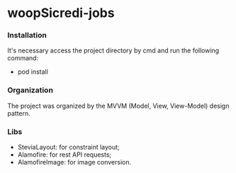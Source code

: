 # woopSicredi-jobs


### Installation

It's necessary access the project directory by cmd and run the following command:

+ pod install


### Organization

The project was organized by the MVVM (Model, View, View-Model) design pattern. 


### Libs 

+ SteviaLayout: for constraint layout;
+ Alamofire: for rest API requests;
+ AlamofireImage: for image conversion.
